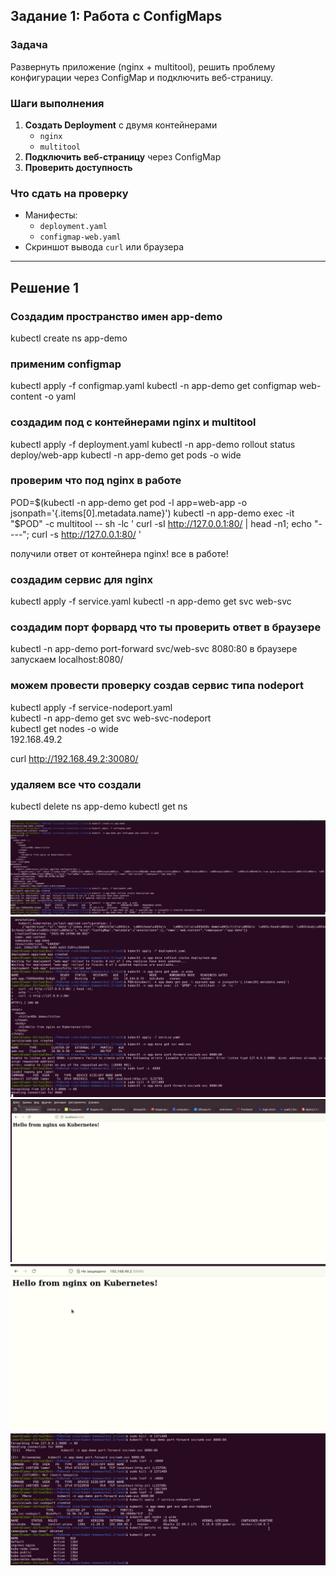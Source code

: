 
## **Задание 1: Работа с ConfigMaps**
### **Задача**
Развернуть приложение (nginx + multitool), решить проблему конфигурации через ConfigMap и подключить веб-страницу.

### **Шаги выполнения**
1. **Создать Deployment** с двумя контейнерами
   - `nginx`
   - `multitool`
3. **Подключить веб-страницу** через ConfigMap
4. **Проверить доступность**

### **Что сдать на проверку**
- Манифесты:
  - `deployment.yaml`
  - `configmap-web.yaml`
- Скриншот вывода `curl` или браузера

---

## Решение 1

### Создадим пространство имен app-demo
kubectl create ns app-demo

### применим configmap
kubectl apply -f configmap.yaml
kubectl -n app-demo get configmap web-content -o yaml

### создадим под с контейнерами nginx и multitool
kubectl apply -f deployment.yaml
kubectl -n app-demo rollout status deploy/web-app
kubectl -n app-demo get pods -o wide

### проверим что под nginx в работе  
POD=$(kubectl -n app-demo get pod -l app=web-app -o jsonpath='{.items[0].metadata.name}')
kubectl -n app-demo exec -it "$POD" -c multitool -- sh -lc '
  curl -sI http://127.0.0.1:80/ | head -n1;
  echo "----";
  curl -s http://127.0.0.1:80/
'

получили ответ от контейнера nginx! все в работе!  

### создадим сервис для nginx
kubectl apply -f service.yaml
kubectl -n app-demo get svc web-svc

### создадим порт форвард что ты проверить ответ в браузере
kubectl -n app-demo port-forward svc/web-svc 8080:80
в браузере запускаем
localhost:8080/  

### можем провести проверку создав сервис типа nodeport
kubectl apply -f service-nodeport.yaml  
kubectl -n app-demo get svc web-svc-nodeport  
kubectl get nodes -o wide  
192.168.49.2 

curl http://192.168.49.2:30080/


### удаляем все что создали
kubectl delete ns app-demo
kubectl get ns

![рисунок 1](https://github.com/ysatii/kuber-homeworks2.3/blob/main/img/img_1.jpg)
![рисунок 2](https://github.com/ysatii/kuber-homeworks2.3/blob/main/img/img_2.jpg)
![рисунок 3](https://github.com/ysatii/kuber-homeworks2.3/blob/main/img/img_3.jpg)
![рисунок 4](https://github.com/ysatii/kuber-homeworks2.3/blob/main/img/img_4.jpg)
![рисунок 5](https://github.com/ysatii/kuber-homeworks2.3/blob/main/img/img_5.jpg)
